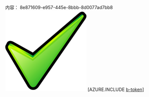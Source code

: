 内容： 8e871609-e957-445e-8bbb-8d0077ad7bb8![图像](8e0b3617-57a5-4782-a372-a150eb9c4208.png)
[AZURE.INCLUDE [b-token](8a8a96a1-5f1d-4628-938a-e6259cdd8769.md)]
